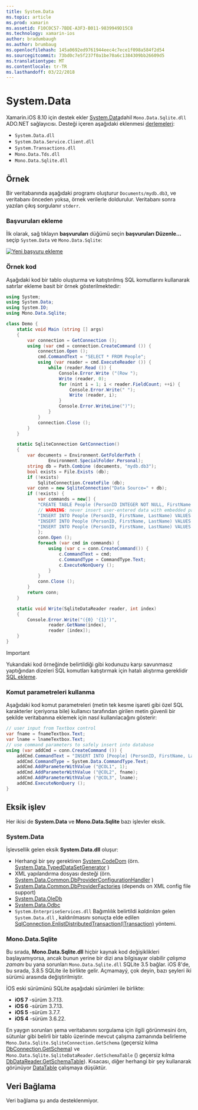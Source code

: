```yaml
---
title: System.Data
ms.topic: article
ms.prod: xamarin
ms.assetid: F10C0C57-7BDE-A3F3-B011-9839949D15C8
ms.technology: xamarin-ios
author: bradumbaugh
ms.author: brumbaug
ms.openlocfilehash: 145a0692ed9761944eec4c7ece1f098a584f2d54
ms.sourcegitcommit: 73bd0c7e5f237f0a1be70a6c1384309bb26609d5
ms.translationtype: MT
ms.contentlocale: tr-TR
ms.lasthandoff: 03/22/2018
---
```

# <a name="systemdata"></a>System.Data

Xamarin.iOS 8.10 için destek ekler [System.Data](https://developer.xamarin.com/api/namespace/System.Data/)dahil `Mono.Data.Sqlite.dll` ADO.NET sağlayıcısı. Desteği içeren aşağıdaki eklenmesi [derlemeleri](~/cross-platform/internals/available-assemblies.md):

-  `System.Data.dll`
-  `System.Data.Service.Client.dll`
-  `System.Transactions.dll`
-  `Mono.Data.Tds.dll`
-  `Mono.Data.Sqlite.dll`


<a name="Example" />

## <a name="example"></a>Örnek

Bir veritabanında aşağıdaki programı oluşturur `Documents/mydb.db3`, ve veritabanı önceden yoksa, örnek verilerle doldurulur. Veritabanı sonra yazılan çıkış sorgulanır `stderr`.

### <a name="add-references"></a>Başvuruları ekleme

İlk olarak, sağ tıklayın **başvuruları** düğümü seçin **başvuruları Düzenle...**  seçip `System.Data` ve `Mono.Data.Sqlite`:

[![](system.data-images/edit-references-sml.png "Yeni başvuru ekleme")](system.data-images/edit-references.png#lightbox)

### <a name="sample-code"></a>Örnek kod

Aşağıdaki kod bir tablo oluşturma ve katıştırılmış SQL komutlarını kullanarak satırlar ekleme basit bir örnek gösterilmektedir:

```csharp
using System;
using System.Data;
using System.IO;
using Mono.Data.Sqlite;

class Demo {
    static void Main (string [] args)
    {
        var connection = GetConnection ();
        using (var cmd = connection.CreateCommand ()) {
            connection.Open ();
            cmd.CommandText = "SELECT * FROM People";
            using (var reader = cmd.ExecuteReader ()) {
                while (reader.Read ()) {
                    Console.Error.Write ("(Row ");
                    Write (reader, 0);
                    for (nint i = 1; i < reader.FieldCount; ++i) {
                        Console.Error.Write(" ");
                        Write (reader, i);
                    }
                    Console.Error.WriteLine(")");
                }
            }
            connection.Close ();
        }
    }

    static SqliteConnection GetConnection()
    {
        var documents = Environment.GetFolderPath (
                Environment.SpecialFolder.Personal);
        string db = Path.Combine (documents, "mydb.db3");
        bool exists = File.Exists (db);
        if (!exists)
            SqliteConnection.CreateFile (db);
        var conn = new SqliteConnection("Data Source=" + db);
        if (!exists) {
            var commands = new[] {
            "CREATE TABLE People (PersonID INTEGER NOT NULL, FirstName ntext, LastName ntext)",
            // WARNING: never insert user-entered data with embedded parameter values
            "INSERT INTO People (PersonID, FirstName, LastName) VALUES (1, 'First', 'Last')",
            "INSERT INTO People (PersonID, FirstName, LastName) VALUES (2, 'Dewey', 'Cheatem')",
            "INSERT INTO People (PersonID, FirstName, LastName) VALUES (3, 'And', 'How')",
            };
            conn.Open ();
            foreach (var cmd in commands) {
                using (var c = conn.CreateCommand()) {
                    c.CommandText = cmd;
                    c.CommandType = CommandType.Text;
                    c.ExecuteNonQuery ();
                }
            }
            conn.Close ();
        }
        return conn;
    }

    static void Write(SqliteDataReader reader, int index)
    {
        Console.Error.Write("({0} '{1}')",
                reader.GetName(index),
                reader [index]);
    }
}
```

> [!IMPORTANT]
> Yukarıdaki kod örneğinde belirtildiği gibi kodunuzu karşı savunmasız yaptığından dizeleri SQL komutları katıştırmak için hatalı alıştırma gereklidir [SQL ekleme](http://en.wikipedia.org/wiki/SQL_injection).


### <a name="using-command-parameters"></a>Komut parametreleri kullanma

Aşağıdaki kod komut parametreleri (metin tek kesme işareti gibi özel SQL karakterler içeriyorsa bile) kullanıcı tarafından girilen metin güvenli bir şekilde veritabanına eklemek için nasıl kullanılacağını gösterir:

```csharp
// user input from Textbox control
var fname = fnameTextbox.Text;
var lname = lnameTextbox.Text;
// use command parameters to safely insert into database
using (var addCmd = conn.CreateCommand ()) {
    addCmd.CommandText = "INSERT INTO [People] (PersonID, FirstName, LastName) VALUES (@COL1, @COL2, @COL3)";
    addCmd.CommandType = System.Data.CommandType.Text;
    addCmd.AddParameterWithValue ("@COL1", 1);
    addCmd.AddParameterWithValue ("@COL2", fname);
    addCmd.AddParameterWithValue ("@COL3", lname);
    addCmd.ExecuteNonQuery ();
}
```

<a name="Missing_Functionality" />

## <a name="missing-functionality"></a>Eksik işlev

Her ikisi de **System.Data** ve **Mono.Data.Sqlite** bazı işlevler eksik.

<a name="System.Data" />

### <a name="systemdata"></a>System.Data

İşlevsellik gelen eksik **System.Data.dll** oluşur:

-  Herhangi bir şey gerektiren [System.CodeDom](https://developer.xamarin.com/api/namespace/System.CodeDom/) (örn.  [System.Data.TypedDataSetGenerator](https://developer.xamarin.com/api/type/System.Data.TypedDataSetGenerator/) )
-  XML yapılandırma dosyası desteği (örn.  [System.Data.Common.DbProviderConfigurationHandler](https://developer.xamarin.com/api/type/System.Data.Common.DbProviderConfigurationHandler/) )
-   [System.Data.Common.DbProviderFactories](https://developer.xamarin.com/api/type/System.Data.Common.DbProviderFactories/) (depends on XML config file support)
-   [System.Data.OleDb](https://developer.xamarin.com/api/namespace/System.Data.OleDb/)
-   [System.Data.Odbc](https://developer.xamarin.com/api/namespace/System.Data.Odbc/)
-  `System.EnterpriseServices.dll` Bağımlılık belirtildi *kaldırılan* gelen `System.Data.dll` , kaldırılmasını sonuçta elde edilen [SqlConnection.EnlistDistributedTransaction(ITransaction)](https://developer.xamarin.com/api/member/System.Data.SqlClient.SqlConnection.EnlistDistributedTransaction/(System.EnterpriseServices.ITransaction)) yöntemi.


<a name="Mono.Data.Sqlite" />

### <a name="monodatasqlite"></a>Mono.Data.Sqlite

Bu sırada, **Mono.Data.Sqlite.dll** hiçbir kaynak kod değişiklikleri başlayamıyorsa, ancak bunun yerine bir dizi ana bilgisayar olabilir *çalışma zamanı* bu yana sorunları `Mono.Data.Sqlite.dll` SQLite 3.5 bağlar. iOS 8'de, bu sırada, 3.8.5 SQLite ile birlikte gelir. Açmamayý, çok deyin, bazı şeyleri iki sürümü arasında değiştirilmiştir.

İOS eski sürümünü SQLite aşağıdaki sürümleri ile birlikte:

- **iOS 7** -sürüm 3.7.13.
- **iOS 6** -sürüm 3.7.13.
- **iOS 5** -sürüm 3.7.7.
- **iOS 4** -sürüm 3.6.22.

En yaygın sorunları şema veritabanını sorgulama için ilgili görünmesini örn, sütunlar gibi belirli bir tablo üzerinde mevcut çalışma zamanında belirleme `Mono.Data.Sqlite.SqliteConnection.GetSchema` (geçersiz kılma [DbConnection.GetSchema](https://developer.xamarin.com/api/member/System.Data.Common.DbConnection.GetSchema/)) ve `Mono.Data.Sqlite.SqliteDataReader.GetSchemaTable` () geçersiz kılma [DbDataReader.GetSchemaTable](https://developer.xamarin.com/api/member/System.Data.Common.DbDataReader.GetSchemaTable/)). Kısacası, diğer herhangi bir şey kullanarak görünüyor [DataTable](https://developer.xamarin.com/api/type/System.Data.DataTable/) çalışmaya düşüktür.

<a name="Data_Binding" />

## <a name="data-binding"></a>Veri Bağlama

Veri bağlama şu anda desteklenmiyor.

